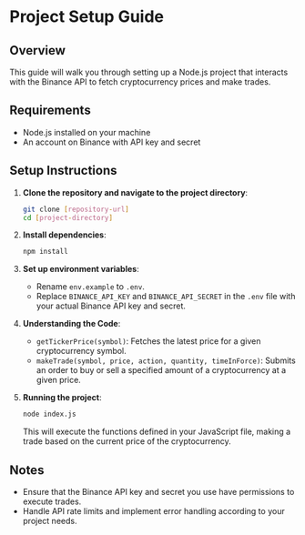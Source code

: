 # Project Setup Guide

## Overview

This guide will walk you through setting up a Node.js project that interacts with the Binance API to fetch cryptocurrency prices and make trades.

## Requirements

- Node.js installed on your machine
- An account on Binance with API key and secret

## Setup Instructions

1. **Clone the repository and navigate to the project directory**:
    ```bash
    git clone [repository-url]
    cd [project-directory]
    ```

2. **Install dependencies**:
    ```bash
    npm install
    ```

3. **Set up environment variables**:
    - Rename `env.example` to `.env`.
    - Replace `BINANCE_API_KEY` and `BINANCE_API_SECRET` in the `.env` file with your actual Binance API key and secret.

4. **Understanding the Code**:
    - `getTickerPrice(symbol)`: Fetches the latest price for a given cryptocurrency symbol.
    - `makeTrade(symbol, price, action, quantity, timeInForce)`: Submits an order to buy or sell a specified amount of a cryptocurrency at a given price.

5. **Running the project**:
    ```bash
    node index.js
    ```

   This will execute the functions defined in your JavaScript file, making a trade based on the current price of the cryptocurrency.

## Notes
- Ensure that the Binance API key and secret you use have permissions to execute trades.
- Handle API rate limits and implement error handling according to your project needs.
